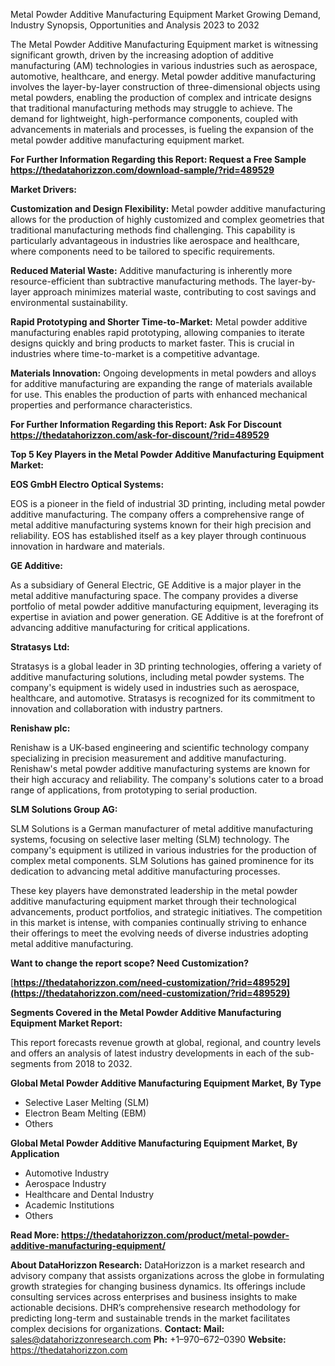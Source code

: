 ﻿Metal Powder Additive Manufacturing Equipment Market Growing Demand, Industry Synopsis, Opportunities and Analysis 2023 to 2032

The Metal Powder Additive Manufacturing Equipment market is witnessing significant growth, driven by the increasing adoption of additive manufacturing (AM) technologies in various industries such as aerospace, automotive, healthcare, and energy. Metal powder additive manufacturing involves the layer-by-layer construction of three-dimensional objects using metal powders, enabling the production of complex and intricate designs that traditional manufacturing methods may struggle to achieve. The demand for lightweight, high-performance components, coupled with advancements in materials and processes, is fueling the expansion of the metal powder additive manufacturing equipment market.

**For Further Information Regarding this Report: Request a Free Sample <https://thedatahorizzon.com/download-sample/?rid=489529>** 

**Market Drivers:**

**Customization and Design Flexibility:** Metal powder additive manufacturing allows for the production of highly customized and complex geometries that traditional manufacturing methods find challenging. This capability is particularly advantageous in industries like aerospace and healthcare, where components need to be tailored to specific requirements.

**Reduced Material Waste:** Additive manufacturing is inherently more resource-efficient than subtractive manufacturing methods. The layer-by-layer approach minimizes material waste, contributing to cost savings and environmental sustainability.

**Rapid Prototyping and Shorter Time-to-Market:** Metal powder additive manufacturing enables rapid prototyping, allowing companies to iterate designs quickly and bring products to market faster. This is crucial in industries where time-to-market is a competitive advantage.

**Materials Innovation:** Ongoing developments in metal powders and alloys for additive manufacturing are expanding the range of materials available for use. This enables the production of parts with enhanced mechanical properties and performance characteristics.

**For Further Information Regarding this Report: Ask For Discount <https://thedatahorizzon.com/ask-for-discount/?rid=489529>** 

**Top 5 Key Players in the Metal Powder Additive Manufacturing Equipment Market:**

**EOS GmbH Electro Optical Systems:**

EOS is a pioneer in the field of industrial 3D printing, including metal powder additive manufacturing. The company offers a comprehensive range of metal additive manufacturing systems known for their high precision and reliability. EOS has established itself as a key player through continuous innovation in hardware and materials.

**GE Additive:**

As a subsidiary of General Electric, GE Additive is a major player in the metal additive manufacturing space. The company provides a diverse portfolio of metal powder additive manufacturing equipment, leveraging its expertise in aviation and power generation. GE Additive is at the forefront of advancing additive manufacturing for critical applications.

**Stratasys Ltd:**

Stratasys is a global leader in 3D printing technologies, offering a variety of additive manufacturing solutions, including metal powder systems. The company's equipment is widely used in industries such as aerospace, healthcare, and automotive. Stratasys is recognized for its commitment to innovation and collaboration with industry partners.

**Renishaw plc:**

Renishaw is a UK-based engineering and scientific technology company specializing in precision measurement and additive manufacturing. Renishaw's metal powder additive manufacturing systems are known for their high accuracy and reliability. The company's solutions cater to a broad range of applications, from prototyping to serial production.

**SLM Solutions Group AG:**

SLM Solutions is a German manufacturer of metal additive manufacturing systems, focusing on selective laser melting (SLM) technology. The company's equipment is utilized in various industries for the production of complex metal components. SLM Solutions has gained prominence for its dedication to advancing metal additive manufacturing processes.

These key players have demonstrated leadership in the metal powder additive manufacturing equipment market through their technological advancements, product portfolios, and strategic initiatives. The competition in this market is intense, with companies continually striving to enhance their offerings to meet the evolving needs of diverse industries adopting metal additive manufacturing.

**Want to change the report scope? Need Customization?**

[**https://thedatahorizzon.com/need-customization/?rid=489529](https://thedatahorizzon.com/need-customization/?rid=489529)** 

**Segments Covered in the Metal Powder Additive Manufacturing Equipment Market Report:**

This report forecasts revenue growth at global, regional, and country levels and offers an analysis of latest industry developments in each of the sub-segments from 2018 to 2032.

**Global Metal Powder Additive Manufacturing Equipment Market, By Type**

- Selective Laser Melting (SLM)
- Electron Beam Melting (EBM)
- Others

**Global Metal Powder Additive Manufacturing Equipment Market, By Application**

- Automotive Industry
- Aerospace Industry
- Healthcare and Dental Industry
- Academic Institutions
- Others

**Read More: <https://thedatahorizzon.com/product/metal-powder-additive-manufacturing-equipment/>** 

**About DataHorizzon Research:**DataHorizzon is a market research and advisory company that assists organizations across the globe in formulating growth strategies for changing business dynamics. Its offerings include consulting services across enterprises and business insights to make actionable decisions. DHR’s comprehensive research methodology for predicting long-term and sustainable trends in the market facilitates complex decisions for organizations.**Contact:Mail:** <sales@datahorizzonresearch.com> **Ph:** +1–970–672–0390**Website:** <https://thedatahorizzon.com> 


